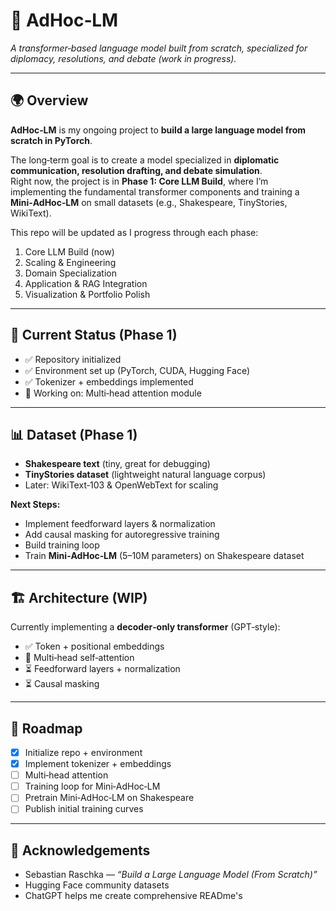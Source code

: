 # 📝 AdHoc‑LM
*A transformer‑based language model built from scratch, specialized for diplomacy, resolutions, and debate (work in progress).*

---

## 🌍 Overview
**AdHoc‑LM** is my ongoing project to **build a large language model from scratch in PyTorch**.  

The long‑term goal is to create a model specialized in **diplomatic communication, resolution drafting, and debate simulation**.  
Right now, the project is in **Phase 1: Core LLM Build**, where I’m implementing the fundamental transformer components and training a **Mini‑AdHoc‑LM** on small datasets (e.g., Shakespeare, TinyStories, WikiText).  

This repo will be updated as I progress through each phase:  
1. Core LLM Build (now)  
2. Scaling & Engineering  
3. Domain Specialization  
4. Application & RAG Integration  
5. Visualization & Portfolio Polish  

---

## 🔹 Current Status (Phase 1)
- ✅ Repository initialized  
- ✅ Environment set up (PyTorch, CUDA, Hugging Face)  
- ✅ Tokenizer + embeddings implemented  
- 🚧 Working on: Multi‑head attention module  

---

## 📊 Dataset (Phase 1)
- **Shakespeare text** (tiny, great for debugging)  
- **TinyStories dataset** (lightweight natural language corpus)  
- Later: WikiText‑103 & OpenWebText for scaling  

**Next Steps:**  
- Implement feedforward layers & normalization  
- Add causal masking for autoregressive training  
- Build training loop  
- Train **Mini‑AdHoc‑LM** (5–10M parameters) on Shakespeare dataset  

---

## 🏗️ Architecture (WIP)
Currently implementing a **decoder‑only transformer** (GPT‑style):  
- ✅ Token + positional embeddings  
- 🚧 Multi‑head self‑attention  
- ⏳ Feedforward layers + normalization  
- ⏳ Causal masking  

---

## 🧩 Roadmap
- [x] Initialize repo + environment  
- [x] Implement tokenizer + embeddings  
- [ ] Multi‑head attention  
- [ ] Training loop for Mini‑AdHoc‑LM  
- [ ] Pretrain Mini‑AdHoc‑LM on Shakespeare  
- [ ] Publish initial training curves  

---

## 🙌 Acknowledgements
- Sebastian Raschka — *“Build a Large Language Model (From Scratch)”*  
- Hugging Face community datasets  
- ChatGPT helps me create comprehensive READme's